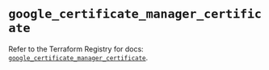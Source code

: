 # `google_certificate_manager_certificate`

Refer to the Terraform Registry for docs: [`google_certificate_manager_certificate`](https://registry.terraform.io/providers/hashicorp/google/4.85.0/docs/resources/certificate_manager_certificate).
